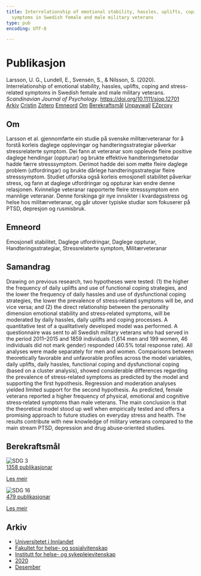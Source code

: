 ```yaml
---
title: Interrelationship of emotional stability, hassles, uplifts, coping and stress-related
  symptoms in Swedish female and male military veterans
type: pub
encoding: UTF-8

---
```

<h1>Publikasjon</h1>
<article id="csl-bib-container-AJ67MISL" class="csl-bib-container">
  <div class="csl-bib-body"> <div class="csl-entry">Larsson, U. G., Lundell, E., Svensén, S., &#38; Nilsson, S. (2020). Interrelationship of emotional stability, hassles, uplifts, coping and stress-related symptoms in Swedish female and male military veterans. <i>Scandinavian Journal of Psychology</i>. <a href="https://doi.org/10.1111/sjop.12701">https://doi.org/10.1111/sjop.12701</a></div> </div>
  <div class="csl-bib-buttons">
    <a href="#taxonomy-article-AJ67MISL" alt="archive" class="csl-bib-button">Arkiv</a>
    <a href="https://app.cristin.no/results/show.jsf?id=1859274" alt="Cristin" class="csl-bib-button">Cristin</a>
    <a href="http://zotero.org/groups/5881554/items/AJ67MISL" alt="Zotero" class="csl-bib-button">Zotero</a>
    <a href="#keywords-article-AJ67MISL" alt="keywords" class="csl-bib-button">Emneord</a>
    <a href="#about-article-AJ67MISL" alt="about_pub" class="csl-bib-button">Om</a>
    <a href="#sdg-article-AJ67MISL" alt="sdg" class="csl-bib-button">Berekraftsmål</a>
    <a href="https://onlinelibrary.wiley.com/doi/pdfdirect/10.1111/sjop.12701" alt="Unpaywall" class="csl-bib-button">Unpaywall</a>
    <a href="https://onlinelibrary.wiley.com/doi/pdfdirect/10.1111/sjop.12701" alt="EZproxy" class="csl-bib-button">EZproxy</a>
  </div>
  <div id="csl-bib-meta-container-AJ67MISL"></div>
</article>
<div id="csl-bib-meta-AJ67MISL" class="csl-bib-meta">
  <article id="about-article-AJ67MISL" class="about_pub-article">
    <h1>Om</h1>
    Larsson et al. gjennomførte ein studie på svenske militærveteranar for å forstå korleis daglege opplevingar og handteringsstrategiar påverkar stressrelaterte symptom. Dei fann at veteranar som opplevde fleire positive daglege hendingar (oppturar) og brukte effektive handteringsmetodar hadde færre stresssymptom. Derimot hadde dei som møtte fleire daglege problem (utfordringar) og brukte dårlege handteringsstrategiar fleire stresssymptom. Studiet utforska også korleis emosjonell stabilitet påverkar stress, og fann at daglege utfordringar og oppturar kan endre denne relasjonen. Kvinnelige veteranar rapporterte fleire stresssymptom enn mannlige veteranar. Denne forskinga gir nye innsikter i kvardagsstress og helse hos militærveteranar, og går utover typiske studiar som fokuserer på PTSD, depresjon og rusmisbruk.
  </article>
  <article id="keywords-article-AJ67MISL" class="keywords-article">
    <h1>Emneord</h1>
    Emosjonell stabilitet, Daglege utfordringar, Daglege oppturar, Handteringsstrategiar, Stressrelaterte symptom, Militærveteranar
  </article>
  <article id="abstract-article-AJ67MISL" class="abstract-article">
    <h1>Samandrag</h1>
    Drawing on previous research, two hypotheses were tested: (1) the higher the frequency of daily uplifts and use of functional coping strategies, and the lower the frequency of daily hassles and use of dysfunctional coping strategies, the lower the prevalence of stress‐related symptoms will be, and vice versa; and (2) the direct relationship between the personality dimension emotional stability and stress‐related symptoms, will be moderated by daily hassles, daily uplifts and coping processes. A quantitative test of a qualitatively developed model was performed. A questionnaire was sent to all Swedish military veterans who had served in the period 2011–2015 and 1859 individuals (1,614 men and 199 women, 46 individuals did not mark gender) responded (40.5% total response rate). All analyses were made separately for men and women. Comparisons between theoretically favorable and unfavorable profiles across the model variables, daily uplifts, daily hassles, functional coping and dysfunctional coping (based on a cluster analysis), showed considerable differences regarding the prevalence of stress‐related symptoms as predicted by the model and supporting the first hypothesis. Regression and moderation analyses yielded limited support for the second hypothesis. As predicted, female veterans reported a higher frequency of physical, emotional and cognitive stress‐related symptoms than male veterans. The main conclusion is that the theoretical model stood up well when empirically tested and offers a promising approach to future studies on everyday stress and health. The results contribute with new knowledge of military veterans compared to the main stream PTSD, depression and drug abuse‐oriented studies.
  </article>
  <article id="sdg-article-AJ67MISL" class="sdg-article">
    <h1>Berekraftsmål</h1>
    <div class="sdg-container"><div id="sdg3" class="sdg">
        <img src="{{< params subfolder >}}images/sdg/sdg03_nn.png" class="image" alt="SDG 3">
        <div class="sdg-overlay">
          <a href="/nn/archive/?key=?sdg=3#archive" class="sdg-publication-count"><span>1358</span> publikasjonar</a>
          <p><a href="https://fn.no/om-fn/fns-baerekraftsmaal/god-helse-og-livskvalitet?lang=nno-NO" class="sdg-read-more">Les meir</a></p>
        </div>
      </div> <div id="sdg16" class="sdg">
        <img src="{{< params subfolder >}}images/sdg/sdg16_nn.png" class="image" alt="SDG 16">
        <div class="sdg-overlay">
          <a href="/nn/archive/?key=?sdg=16#archive" class="sdg-publication-count"><span>479</span> publikasjonar</a>
          <p><a href="https://fn.no/om-fn/fns-baerekraftsmaal/fred-rettferdighet-og-velfungerende-institusjoner?lang=nno-NO" class="sdg-read-more">Les meir</a></p>
        </div>
      </div></div>
  </article>
  <article id="taxonomy-article-AJ67MISL" class="taxonomy-article">
    <h1>Arkiv</h1>
    <ul>
      <li>
        <a href="/nn/archive/?key=3DCRN523">Universitetet i Innlandet</a>
      </li>
      <li>
        <a href="/nn/archive/?key=IDKFS3MX">Fakultet for helse- og sosialvitenskap</a>
      </li>
      <li>
        <a href="/nn/archive/?key=GTV4ECMZ">Institutt for helse- og sykepleievitenskap</a>
      </li>
      <li>
        <a href="/nn/archive/?key=LNJIKLR2">2020</a>
      </li>
      <li>
        <a href="/nn/archive/?key=8WRHW5N7">Desember</a>
      </li>
    </ul>
  </article>
</div>
